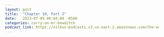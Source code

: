 ```yaml
---
layout: post
title:  "Chapter 10, Part 2"
date:   2023-07-09 06:04:00 -0500
categories: carry-on-mr-bowditch
podcast_link: https://nilbus-podcasts.s3.us-east-2.amazonaws.com/the-well-trained-mind/Carry%20On,%20Mr.%20Bowditch/Chapter%2010,%20Part%202.mp3
---
```

